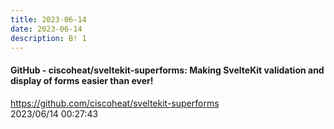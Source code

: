 ```yaml
---
title: 2023-06-14
date: 2023-06-14
description: B! 1
---
```


#### GitHub - ciscoheat/sveltekit-superforms: Making SvelteKit validation and display of forms easier than ever!
https://github.com/ciscoheat/sveltekit-superforms<br>
2023/06/14 00:27:43<br>


